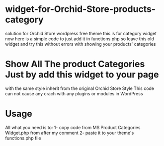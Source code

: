 # widget-for-Orchid-Store-products-category
solution for Orchid Store wordpress free theme this is for category widget now here is a simple code to just add it in functions.php so leave this old widget and try this without errors with showing your products' categories

# Show All The product Categories Just by add this widget to your page
with the same style inherit from the original Orchid Store Style
This code can not cause any crach with any plugins or modules in WordPress


# Usage 

All what you need is to: 
1- copy code from MS Product Categories Widget.php from after my comment 
2- paste it to your theme's functions.php file
